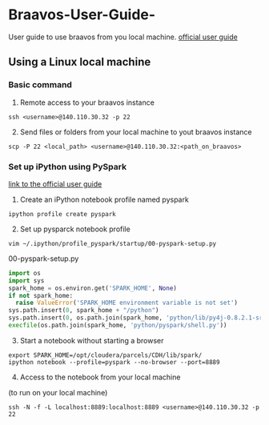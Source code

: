 # Braavos-User-Guide-
User guide to use braavos from you local machine.
[official user guide](https://www.gitbook.com/book/ogre0403/nchc-braavos-user-guide)

## Using a Linux local machine

### Basic command

1. Remote access to your braavos instance

  ```
  ssh <username>@140.110.30.32 -p 22
  ```

2. Send files or folders from your local machine to yout braavos instance

  ```
  scp -P 22 <local_path> <username>@140.110.30.32:<path_on_braavos> 
  ```

### Set up iPython using PySpark

[link to the official user guide](https://ogre0403.gitbooks.io/nchc-braavos-user-guide/content/use_spark/ipython-notebook.html)

1. Create an iPython notebook profile named pyspark

  ```
  ipython profile create pyspark
  ```

2. Set up pysparck notebook profile 

  ```
  vim ~/.ipython/profile_pyspark/startup/00-pyspark-setup.py
  ```

  00-pyspark-setup.py

  ```python
  import os
  import sys
  spark_home = os.environ.get('SPARK_HOME', None)
  if not spark_home:
    raise ValueError('SPARK_HOME environment variable is not set')
  sys.path.insert(0, spark_home + "/python")
  sys.path.insert(0, os.path.join(spark_home, 'python/lib/py4j-0.8.2.1-src.zip'))
  execfile(os.path.join(spark_home, 'python/pyspark/shell.py'))
  ```

3. Start a notebook without starting a browser

  ```
  export SPARK_HOME=/opt/cloudera/parcels/CDH/lib/spark/
  ipython notebook --profile=pyspark --no-browser --port=8889
  ```

4. Access to the notebook from your local machine

  (to run on your local machine)
  ```
  ssh -N -f -L localhost:8889:localhost:8889 <username>@140.110.30.32 -p 22
  ```
